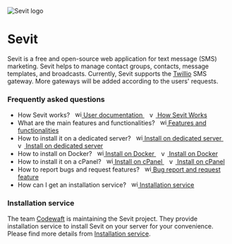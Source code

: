 ![Sevit logo](https://files.codewaft.com/sevit-logo.svg)

# Sevit
Sevit is a free and open-source web application for text message (SMS) marketing. Sevit helps to manage contact groups, contacts, message templates, and broadcasts. Currently, Sevit supports the [Twillio](https://www.twilio.com/) SMS gateway. More gateways will be added according to the users' requests.

### Frequently asked questions
- How Sevit works?
  &nbsp;
  <a href="https://github.com/codewaft/sevit/wiki/User-documentation">
    <img height="15" alt="wiki" src="https://user-images.githubusercontent.com/11629673/163918059-511dea72-c036-494c-8e61-1fe170329139.png">
    User documentation
  </a>
  &nbsp;&nbsp;
  <a href="https://youtu.be/h_VExTd60E8">
    <img height="14" alt="youtube" src="https://user-images.githubusercontent.com/11629673/163917745-2e7abaae-d6d5-41d6-930f-34399f200708.png">
    How Sevit Works
  </a>
- What are the main features and functionalities?
  &nbsp;
  <a href="https://github.com/codewaft/sevit/wiki/Features-and-functionalities">
    <img height="15" alt="wiki" src="https://user-images.githubusercontent.com/11629673/163918059-511dea72-c036-494c-8e61-1fe170329139.png">
    Features and functionalities
  </a>
- How to install it on a dedicated server?
  &nbsp;
  <a href="https://github.com/codewaft/sevit/wiki/Installation-on-dedicated-server">
    <img height="15" alt="wiki" src="https://user-images.githubusercontent.com/11629673/163918059-511dea72-c036-494c-8e61-1fe170329139.png">
    Install on dedicated server
  </a>
  &nbsp;&nbsp;
  <a href="https://youtu.be/oY0pJJsygrI">
    <img height="14" alt="youtube" src="https://user-images.githubusercontent.com/11629673/163917745-2e7abaae-d6d5-41d6-930f-34399f200708.png">
    Install on dedicated server
  </a>
- How to install on Docker?
  &nbsp;
  <a href="https://github.com/codewaft/sevit/wiki/Installation-on-Docker">
    <img height="15" alt="wiki" src="https://user-images.githubusercontent.com/11629673/163918059-511dea72-c036-494c-8e61-1fe170329139.png">
    Install on Docker
  </a>
  &nbsp;&nbsp;
  <a href="https://youtu.be/2jqXFVonVcA">
    <img height="14" alt="youtube" src="https://user-images.githubusercontent.com/11629673/163917745-2e7abaae-d6d5-41d6-930f-34399f200708.png">
    Install on Docker
  </a>
- How to install it on a cPanel?
  &nbsp;
  <a href="https://github.com/codewaft/sevit/wiki/Installation-on-cPanel">
    <img height="15" alt="wiki" src="https://user-images.githubusercontent.com/11629673/163918059-511dea72-c036-494c-8e61-1fe170329139.png">
    Install on cPanel
  </a>
  &nbsp;&nbsp;
  <a href="https://youtu.be/55QrkRMjG5A">
    <img height="14" alt="youtube" src="https://user-images.githubusercontent.com/11629673/163917745-2e7abaae-d6d5-41d6-930f-34399f200708.png">
    Install on cPanel
  </a>
- How to report bugs and request features?
  &nbsp;
  <a href="https://github.com/codewaft/sevit/wiki/bug-report-and-request-feature">
    <img height="15" alt="wiki" src="https://user-images.githubusercontent.com/11629673/163918059-511dea72-c036-494c-8e61-1fe170329139.png">
    Bug report and request feature
  </a>
- How can I get an installation service?
  &nbsp;
  <a href="https://github.com/codewaft/sevit/wiki/Installation-service">
    <img height="15" alt="wiki" src="https://user-images.githubusercontent.com/11629673/163918059-511dea72-c036-494c-8e61-1fe170329139.png">
    Installation service
  </a>

### Installation service
The team [Codewaft](https://codewaft.com) is maintaining the Sevit project. They provide installation service to install Sevit on your server for your convenience. Please find more details from [Installation service](https://github.com/codewaft/sevit/wiki/Installation-service).